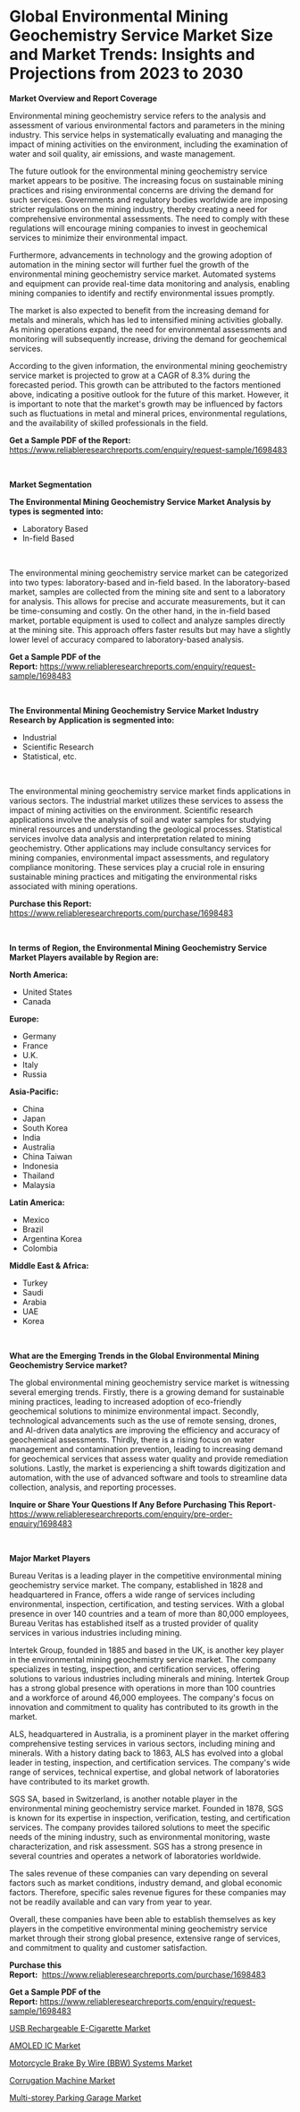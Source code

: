 <p><h1>Global Environmental Mining Geochemistry Service Market Size and Market Trends: Insights and Projections from 2023 to 2030</h1></p><p><strong>Market Overview and Report Coverage</strong></p>
<p><p>Environmental mining geochemistry service refers to the analysis and assessment of various environmental factors and parameters in the mining industry. This service helps in systematically evaluating and managing the impact of mining activities on the environment, including the examination of water and soil quality, air emissions, and waste management.</p><p>The future outlook for the environmental mining geochemistry service market appears to be positive. The increasing focus on sustainable mining practices and rising environmental concerns are driving the demand for such services. Governments and regulatory bodies worldwide are imposing stricter regulations on the mining industry, thereby creating a need for comprehensive environmental assessments. The need to comply with these regulations will encourage mining companies to invest in geochemical services to minimize their environmental impact.</p><p>Furthermore, advancements in technology and the growing adoption of automation in the mining sector will further fuel the growth of the environmental mining geochemistry service market. Automated systems and equipment can provide real-time data monitoring and analysis, enabling mining companies to identify and rectify environmental issues promptly.</p><p>The market is also expected to benefit from the increasing demand for metals and minerals, which has led to intensified mining activities globally. As mining operations expand, the need for environmental assessments and monitoring will subsequently increase, driving the demand for geochemical services.</p><p>According to the given information, the environmental mining geochemistry service market is projected to grow at a CAGR of 8.3% during the forecasted period. This growth can be attributed to the factors mentioned above, indicating a positive outlook for the future of this market. However, it is important to note that the market's growth may be influenced by factors such as fluctuations in metal and mineral prices, environmental regulations, and the availability of skilled professionals in the field.</p></p>
<p><strong>Get a Sample PDF of the Report:</strong> <a href="https://www.reliableresearchreports.com/enquiry/request-sample/1698483">https://www.reliableresearchreports.com/enquiry/request-sample/1698483</a></p>
<p>&nbsp;</p>
<p><strong>Market Segmentation</strong></p>
<p><strong>The Environmental Mining Geochemistry Service Market Analysis by types is segmented into:</strong></p>
<p><ul><li>Laboratory Based</li><li>In-field Based</li></ul></p>
<p>&nbsp;</p>
<p><p>The environmental mining geochemistry service market can be categorized into two types: laboratory-based and in-field based. In the laboratory-based market, samples are collected from the mining site and sent to a laboratory for analysis. This allows for precise and accurate measurements, but it can be time-consuming and costly. On the other hand, in the in-field based market, portable equipment is used to collect and analyze samples directly at the mining site. This approach offers faster results but may have a slightly lower level of accuracy compared to laboratory-based analysis.</p></p>
<p><strong>Get a Sample PDF of the Report:</strong>&nbsp;<a href="https://www.reliableresearchreports.com/enquiry/request-sample/1698483">https://www.reliableresearchreports.com/enquiry/request-sample/1698483</a></p>
<p>&nbsp;</p>
<p><strong>The Environmental Mining Geochemistry Service Market Industry Research by Application is segmented into:</strong></p>
<p><ul><li>Industrial</li><li>Scientific Research</li><li>Statistical, etc.</li></ul></p>
<p>&nbsp;</p>
<p><p>The environmental mining geochemistry service market finds applications in various sectors. The industrial market utilizes these services to assess the impact of mining activities on the environment. Scientific research applications involve the analysis of soil and water samples for studying mineral resources and understanding the geological processes. Statistical services involve data analysis and interpretation related to mining geochemistry. Other applications may include consultancy services for mining companies, environmental impact assessments, and regulatory compliance monitoring. These services play a crucial role in ensuring sustainable mining practices and mitigating the environmental risks associated with mining operations.</p></p>
<p><strong>Purchase this Report:</strong>&nbsp; <a href="https://www.reliableresearchreports.com/purchase/1698483">https://www.reliableresearchreports.com/purchase/1698483</a></p>
<p>&nbsp;</p>
<p><strong>In terms of Region, the Environmental Mining Geochemistry Service Market Players available by Region are:</strong></p>
<p>
    <p> <strong> North America: </strong>
        <ul>
            <li>United States</li>
            <li>Canada</li>
        </ul>
        </p> 
    <p> <strong> Europe: </strong>
        <ul>
            <li>Germany</li>
            <li>France</li>
            <li>U.K.</li>
            <li>Italy</li>
            <li>Russia</li>
        </ul>
        </p> 
    <p> <strong> Asia-Pacific: </strong>
        <ul>
            <li>China</li>
            <li>Japan</li>
            <li>South Korea</li>
            <li>India</li>
            <li>Australia</li>
            <li>China Taiwan</li>
            <li>Indonesia</li>
            <li>Thailand</li>
            <li>Malaysia</li>
        </ul>
        </p> 
    <p> <strong> Latin America: </strong>
        <ul>
            <li>Mexico</li>
            <li>Brazil</li>
            <li>Argentina Korea</li>
            <li>Colombia</li>
        </ul>
        </p> 
    <p> <strong> Middle East & Africa: </strong>
        <ul>
            <li>Turkey</li>
            <li>Saudi</li>
            <li>Arabia</li>
            <li>UAE</li>
            <li>Korea</li>
        </ul>
    </p>
    </p>
<p>&nbsp;</p>
<p><strong>What are the Emerging Trends in the Global Environmental Mining Geochemistry Service market?</strong></p>
<p><p>The global environmental mining geochemistry service market is witnessing several emerging trends. Firstly, there is a growing demand for sustainable mining practices, leading to increased adoption of eco-friendly geochemical solutions to minimize environmental impact. Secondly, technological advancements such as the use of remote sensing, drones, and AI-driven data analytics are improving the efficiency and accuracy of geochemical assessments. Thirdly, there is a rising focus on water management and contamination prevention, leading to increasing demand for geochemical services that assess water quality and provide remediation solutions. Lastly, the market is experiencing a shift towards digitization and automation, with the use of advanced software and tools to streamline data collection, analysis, and reporting processes.</p></p>
<p><strong>Inquire or Share Your Questions If Any Before Purchasing This Report</strong>- <a href="https://www.reliableresearchreports.com/enquiry/pre-order-enquiry/1698483">https://www.reliableresearchreports.com/enquiry/pre-order-enquiry/1698483</a></p>
<p>&nbsp;</p>
<p><strong>Major Market Players</strong></p>
<p><p>Bureau Veritas is a leading player in the competitive environmental mining geochemistry service market. The company, established in 1828 and headquartered in France, offers a wide range of services including environmental, inspection, certification, and testing services. With a global presence in over 140 countries and a team of more than 80,000 employees, Bureau Veritas has established itself as a trusted provider of quality services in various industries including mining.</p><p>Intertek Group, founded in 1885 and based in the UK, is another key player in the environmental mining geochemistry service market. The company specializes in testing, inspection, and certification services, offering solutions to various industries including minerals and mining. Intertek Group has a strong global presence with operations in more than 100 countries and a workforce of around 46,000 employees. The company's focus on innovation and commitment to quality has contributed to its growth in the market.</p><p>ALS, headquartered in Australia, is a prominent player in the market offering comprehensive testing services in various sectors, including mining and minerals. With a history dating back to 1863, ALS has evolved into a global leader in testing, inspection, and certification services. The company's wide range of services, technical expertise, and global network of laboratories have contributed to its market growth.</p><p>SGS SA, based in Switzerland, is another notable player in the environmental mining geochemistry service market. Founded in 1878, SGS is known for its expertise in inspection, verification, testing, and certification services. The company provides tailored solutions to meet the specific needs of the mining industry, such as environmental monitoring, waste characterization, and risk assessment. SGS has a strong presence in several countries and operates a network of laboratories worldwide.</p><p>The sales revenue of these companies can vary depending on several factors such as market conditions, industry demand, and global economic factors. Therefore, specific sales revenue figures for these companies may not be readily available and can vary from year to year.</p><p>Overall, these companies have been able to establish themselves as key players in the competitive environmental mining geochemistry service market through their strong global presence, extensive range of services, and commitment to quality and customer satisfaction.</p></p>
<p><strong>Purchase this Report:</strong>&nbsp;&nbsp;<a href="https://www.reliableresearchreports.com/purchase/1698483">https://www.reliableresearchreports.com/purchase/1698483</a></p>
<p></p>
<p><strong>Get a Sample PDF of the Report:</strong>&nbsp;<a href="https://www.reliableresearchreports.com/enquiry/request-sample/1698483">https://www.reliableresearchreports.com/enquiry/request-sample/1698483</a></p>
<p><p><a href="https://github.com/vimar16th/Market-Research-Report-List-1/blob/main/usb-rechargeable-e-cigarette-market.md">USB Rechargeable E-Cigarette Market</a></p><p><a href="https://medium.com/@taniawisozk2023/amoled-ic-market-report-reveals-the-latest-trends-and-growth-opportunities-of-this-market-893ed1a9f0b9">AMOLED IC Market</a></p><p><a href="https://www.linkedin.com/pulse/motorcycle-brake-wire-bbw-systems-market-research-report-xc1gf/">Motorcycle Brake By Wire  (BBW) Systems Market</a></p><p><a href="https://github.com/luckyshygirl/Market-Research-Report-List-1/blob/main/corrugation-machine-market.md">Corrugation Machine Market</a></p><p><a href="https://www.linkedin.com/pulse/multi-storey-parking-garage-market-research-report-provides-te6ze/">Multi-storey Parking Garage Market</a></p></p>